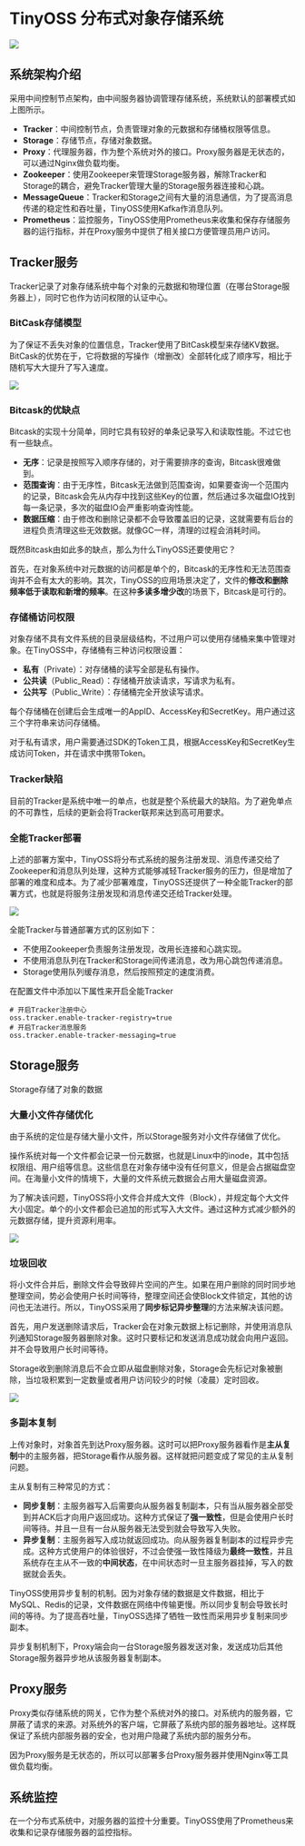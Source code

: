 # TinyOSS 分布式对象存储系统

![](https://images-1257369645.cos.ap-chengdu.myqcloud.com/TinyOSS/%E7%B3%BB%E7%BB%9F%E6%80%BB%E4%BD%93%E6%9E%B6%E6%9E%84.png)



## 系统架构介绍

采用中间控制节点架构，由中间服务器协调管理存储系统，系统默认的部署模式如上图所示。

- **Tracker**：中间控制节点，负责管理对象的元数据和存储桶权限等信息。
- **Storage**：存储节点，存储对象数据。
- **Proxy**：代理服务器，作为整个系统对外的接口。Proxy服务器是无状态的，可以通过Nginx做负载均衡。
- **Zookeeper**：使用Zookeeper来管理Storage服务器，解除Tracker和Storage的耦合，避免Tracker管理大量的Storage服务器连接和心跳。
- **MessageQueue**：Tracker和Storage之间有大量的消息通信，为了提高消息传递的稳定性和吞吐量，TinyOSS使用Kafka作消息队列。
- **Prometheus**：监控服务，TinyOSS使用Prometheus来收集和保存存储服务器的运行指标，并在Proxy服务中提供了相关接口方便管理员用户访问。

## Tracker服务

Tracker记录了对象存储系统中每个对象的元数据和物理位置（在哪台Storage服务器上），同时它也作为访问权限的认证中心。

### BitCask存储模型

为了保证不丢失对象的位置信息，Tracker使用了BitCask模型来存储KV数据。BitCask的优势在于，它将数据的写操作（增删改）全部转化成了顺序写，相比于随机写大大提升了写入速度。

![](https://images-1257369645.cos.ap-chengdu.myqcloud.com/FastOSS/bitCask%E5%AD%98%E5%82%A8%E6%A8%A1%E5%9E%8B.png)

### Bitcask的优缺点

Bitcask的实现十分简单，同时它具有较好的单条记录写入和读取性能。不过它也有一些缺点。

- **无序**：记录是按照写入顺序存储的，对于需要排序的查询，Bitcask很难做到。
- **范围查询**：由于无序性，Bitcask无法做到范围查询，如果要查询一个范围内的记录，Bitcask会先从内存中找到这些Key的位置，然后通过多次磁盘IO找到每一条记录，多次的磁盘IO会严重影响查询性能。
- **数据压缩**：由于修改和删除记录都不会导致覆盖旧的记录，这就需要有后台的进程负责清理这些无效数据。就像GC一样，清理的过程会消耗时间。

既然Bitcask由如此多的缺点，那么为什么TinyOSS还要使用它？

首先，在对象系统中对元数据的访问都是单个的，Bitcask的无序性和无法范围查询并不会有太大的影响。其次，TinyOSS的应用场景决定了，文件的**修改和删除频率低于读取和新增的频率**。在这种**多读多增少改**的场景下，Bitcask是可行的。

### 存储桶访问权限

对象存储不具有文件系统的目录层级结构，不过用户可以使用存储桶来集中管理对象。在TinyOSS中，存储桶有三种访问权限设置：

- **私有**（Private）：对存储桶的读写全部是私有操作。
- **公共读**（Public_Read）：存储桶开放读请求，写请求为私有。
- **公共写**（Public_Write）：存储桶完全开放读写请求。

每个存储桶在创建后会生成唯一的AppID、AccessKey和SecretKey。用户通过这三个字符串来访问存储桶。

对于私有请求，用户需要通过SDK的Token工具，根据AccessKey和SecretKey生成访问Token，并在请求中携带Token。

### Tracker缺陷

目前的Tracker是系统中唯一的单点，也就是整个系统最大的缺陷。为了避免单点的不可靠性，后续的更新会将Tracker联邦来达到高可用要求。

### 全能Tracker部署

上述的部署方案中，TinyOSS将分布式系统的服务注册发现、消息传递交给了Zookeeper和消息队列处理，这种方式能够减轻Tracker服务的压力，但是增加了部署的难度和成本。为了减少部署难度，TinyOSS还提供了一种全能Tracker的部署方式，也就是将服务注册发现和消息传递交还给Tracker处理。

![](https://images-1257369645.cos.ap-chengdu.myqcloud.com/TinyOSS/%E5%85%A8%E8%83%BDTracker.png)

全能Tracker与普通部署方式的区别如下：

- 不使用Zookeeper负责服务注册发现，改用长连接和心跳实现。
- 不使用消息队列在Tracker和Storage间传递消息，改为用心跳包传递消息。
- Storage使用队列缓存消息，然后按照预定的速度消费。

在配置文件中添加以下属性来开启全能Tracker

```properties
# 开启Tracker注册中心
oss.tracker.enable-tracker-registry=true
# 开启Tracker消息服务
oss.tracker.enable-tracker-messaging=true
```



## Storage服务

Storage存储了对象的数据

### 大量小文件存储优化

由于系统的定位是存储大量小文件，所以Storage服务对小文件存储做了优化。

操作系统对每一个文件都会记录一份元数据，也就是Linux中的inode，其中包括权限组、用户组等信息。这些信息在对象存储中没有任何意义，但是会占据磁盘空间。在海量小文件的情境下，大量的文件系统元数据会占用大量磁盘资源。

为了解决该问题，TinyOSS将小文件合并成大文件（Block），并规定每个大文件大小固定。单个的小文件都会已追加的形式写入大文件。通过这种方式减少额外的元数据存储，提升资源利用率。

![](https://images-1257369645.cos.ap-chengdu.myqcloud.com/FastOSS/chunk.png)

### 垃圾回收

将小文件合并后，删除文件会导致碎片空间的产生。如果在用户删除的同时同步地整理空间，势必会使用户长时间等待，整理空间还会使Block文件锁定，其他的访问也无法进行。所以，TinyOSS采用了**同步标记异步整理**的方法来解决该问题。

首先，用户发送删除请求后，Tracker会在对象元数据上标记删除，并使用消息队列通知Storage服务器删除对象。这时只要标记和发送消息成功就会向用户返回。并不会导致用户长时间等待。

Storage收到删除消息后不会立即从磁盘删除对象，Storage会先标记对象被删除，当垃圾积累到一定数量或者用户访问较少的时候（凌晨）定时回收。

![](https://images-1257369645.cos.ap-chengdu.myqcloud.com/FastOSS/%E5%9E%83%E5%9C%BE%E5%9B%9E%E6%94%B6.png)



### 多副本复制

上传对象时，对象首先到达Proxy服务器。这时可以把Proxy服务器看作是**主从复制**中的主服务器，把Storage看作从服务器。这样就把问题变成了常见的主从复制问题。

主从复制有三种常见的方式：

- **同步复制**：主服务器写入后需要向从服务器复制副本，只有当从服务器全部受到并ACK后才向用户返回成功。这种方式保证了**强一致性**，但是会使用户长时间等待。并且一旦有一台从服务器无法受到就会导致写入失败。
- **异步复制**：主服务器写入成功就返回成功。向从服务器复制副本的过程异步完成。这种方式使用户的体验很好，不过会使强一致性降级为**最终一致性**，并且系统存在主从不一致的**中间状态**，在中间状态时一旦主服务器挂掉，写入的数据就会丢失。

TinyOSS使用异步复制的机制。因为对象存储的数据是文件数据，相比于MySQL、Redis的记录，文件数据在网络中传输更慢。所以同步复制会导致长时间的等待。为了提高吞吐量，TinyOSS选择了牺牲一致性而采用异步复制来同步副本。

异步复制机制下，Proxy端会向一台Storage服务器发送对象，发送成功后其他Storage服务器异步地从该服务器复制副本。

## Proxy服务

Proxy类似存储系统的网关，它作为整个系统对外的接口。对系统内的服务器，它屏蔽了请求的来源。对系统外的客户端，它屏蔽了系统内部的服务器地址。这样既保证了系统内部服务器的安全，也对用户隐藏了系统内部的服务分布。

因为Proxy服务是无状态的，所以可以部署多台Proxy服务器并使用Nginx等工具做负载均衡。

## 系统监控

在一个分布式系统中，对服务器的监控十分重要。TinyOSS使用了Prometheus来收集和记录存储服务器的监控指标。

